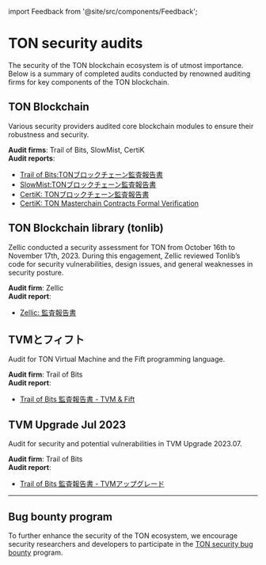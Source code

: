 import Feedback from '@site/src/components/Feedback';

# TON security audits

The security of the TON blockchain ecosystem is of utmost importance. Below is a summary of completed audits conducted by renowned auditing firms for key components of the TON blockchain.

## TON Blockchain

Various security providers audited core blockchain modules to ensure their robustness and security.

**Audit firms**: Trail of Bits, SlowMist, CertiK\
**Audit reports**:

- [Trail of Bits:TONブロックチェーン監査報告書](https://docs.ton.org/audits/TON_Blockchain_ToB.pdf)
- [SlowMist:TONブロックチェーン監査報告書](https://docs.ton.org/audits/TON_Blockchain_SlowMist.pdf)
- [CertiK: TONブロックチェーン監査報告書](https://docs.ton.org/audits/TON_Blockchain_CertiK.pdf)
- [CertiK: TON Masterchain Contracts Formal Verification](https://docs.ton.org/audits/TON_Blockchain_Formal_Verification_CertiK.pdf)

## TON Blockchain library (tonlib)

Zellic conducted a security assessment for TON from October 16th to November 17th, 2023. During this engagement, Zellic reviewed Tonlib’s code for security vulnerabilities, design issues, and general weaknesses in security posture.

**Audit firm**: Zellic\
**Audit report**:

- [Zellic: 監査報告書](https://docs.ton.org/audits/TON_Blockchain_tonlib_Zellic.pdf)

## TVMとフィフト

Audit for TON Virtual Machine and the Fift programming language.

**Audit firm**: Trail of Bits\
**Audit report**:

- [Trail of Bits 監査報告書 - TVM & Fift](https://docs.ton.org/audits/TVM_and_Fift_ToB.pdf)

## TVM Upgrade Jul 2023

Audit for security and potential vulnerabilities in TVM Upgrade 2023.07.

**Audit firm**: Trail of Bits\
**Audit report**:

- [Trail of Bits 監査報告書 - TVMアップグレード](https://docs.ton.org/audits/TVM_Upgrade_ToB_2023.pdf)

---

## Bug bounty program

To further enhance the security of the TON ecosystem, we encourage security researchers and developers to participate in the [TON security bug bounty](https://github.com/ton-blockchain/bug-bounty) program.

<Feedback />

